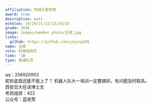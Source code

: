 ```yaml
---
affiliation: 机械工程学院
award: true
description: null
echelon: 19/20/21/22/23/24/25
grade: 2016
image: images/member_photo/王虓.jpg
links:
  github: https://github.com/yeying256
name: 王虓
role: 机械组成员
time: '18'
type: 普通队员
---
```


qq：256920902<br>
舵轮底盘还能不能上了？ 机器人队大一培训一定要搞好。有问题及时联系。<br>
西安交大在读博士生<br>
考研成绩：422<br>
公众号：蓝夜莺<br>